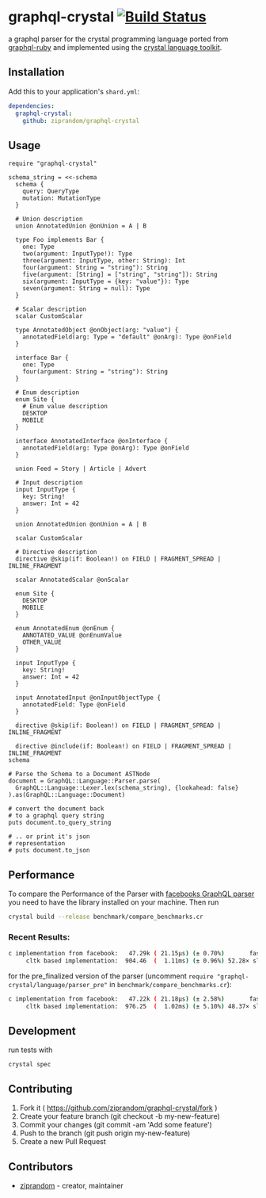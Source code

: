 # graphql-crystal [![Build Status](https://api.travis-ci.org/ziprandom/graphql-crystal.svg)](https://travis-ci.org/ziprandom/graphql-crystal)

a graphql parser for the crystal programming language ported from [graphql-ruby](https://github.com/rmosolgo/graphql-ruby) and implemented using the [crystal language toolkit](https://github.com/ziprandom/cltk).

## Installation

Add this to your application's `shard.yml`:

```yaml
dependencies:
  graphql-crystal:
    github: ziprandom/graphql-crystal
```

## Usage

```crystal
require "graphql-crystal"

schema_string = <<-schema
  schema {
    query: QueryType
    mutation: MutationType
  }

  # Union description
  union AnnotatedUnion @onUnion = A | B

  type Foo implements Bar {
    one: Type
    two(argument: InputType!): Type
    three(argument: InputType, other: String): Int
    four(argument: String = "string"): String
    five(argument: [String] = ["string", "string"]): String
    six(argument: InputType = {key: "value"}): Type
    seven(argument: String = null): Type
  }

  # Scalar description
  scalar CustomScalar

  type AnnotatedObject @onObject(arg: "value") {
    annotatedField(arg: Type = "default" @onArg): Type @onField
  }

  interface Bar {
    one: Type
    four(argument: String = "string"): String
  }

  # Enum description
  enum Site {
    # Enum value description
    DESKTOP
    MOBILE
  }

  interface AnnotatedInterface @onInterface {
    annotatedField(arg: Type @onArg): Type @onField
  }

  union Feed = Story | Article | Advert

  # Input description
  input InputType {
    key: String!
    answer: Int = 42
  }

  union AnnotatedUnion @onUnion = A | B

  scalar CustomScalar

  # Directive description
  directive @skip(if: Boolean!) on FIELD | FRAGMENT_SPREAD | INLINE_FRAGMENT

  scalar AnnotatedScalar @onScalar

  enum Site {
    DESKTOP
    MOBILE
  }

  enum AnnotatedEnum @onEnum {
    ANNOTATED_VALUE @onEnumValue
    OTHER_VALUE
  }

  input InputType {
    key: String!
    answer: Int = 42
  }

  input AnnotatedInput @onInputObjectType {
    annotatedField: Type @onField
  }

  directive @skip(if: Boolean!) on FIELD | FRAGMENT_SPREAD | INLINE_FRAGMENT

  directive @include(if: Boolean!) on FIELD | FRAGMENT_SPREAD | INLINE_FRAGMENT
schema

# Parse the Schema to a Document ASTNode
document = GraphQL::Language::Parser.parse(
  GraphQL::Language::Lexer.lex(schema_string), {lookahead: false}
).as(GraphQL::Language::Document)

# convert the document back
# to a graphql query string
puts document.to_query_string

# .. or print it's json
# representation
# puts document.to_json
```
## Performance

To compare the Performance of the Parser with [facebooks GraphQL parser](https://github.com/graphql/libgraphqlparser) you need to have the library installed on your machine. Then run

```sh
crystal build --release benchmark/compare_benchmarks.cr
```

### Recent Results:

```sh
c implementation from facebook:   47.29k ( 21.15µs) (± 0.70%)       fastest
     cltk based implementation:  904.46  (  1.11ms) (± 0.96%) 52.28× slower
```

for the pre_finalized version of the parser (uncomment `require "graphql-crystal/language/parser_pre"` in `benchmark/compare_benchmarks.cr`):

```sh
c implementation from facebook:   47.22k ( 21.18µs) (± 2.58%)       fastest
     cltk based implementation:  976.25  (  1.02ms) (± 5.10%) 48.37× slower
```

## Development

run tests with

```
crystal spec
```

## Contributing

1. Fork it ( https://github.com/ziprandom/graphql-crystal/fork )
2. Create your feature branch (git checkout -b my-new-feature)
3. Commit your changes (git commit -am 'Add some feature')
4. Push to the branch (git push origin my-new-feature)
5. Create a new Pull Request

## Contributors

- [ziprandom](https://github.com/ziprandom)  - creator, maintainer
